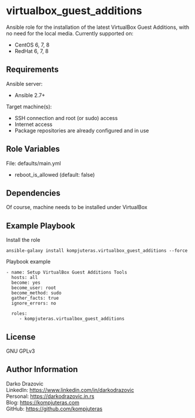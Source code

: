 virtualbox_guest_additions
=========

Ansible role for the installation of the latest VirtualBox Guest Additions, with no need for the local media. Currently supported on:
- CentOS 6, 7, 8
- RedHat 6, 7, 8

Requirements
------------

Ansible server:
- Ansible 2.7+

Target machine(s):
- SSH connection and root (or sudo) access
- Internet access
- Package repositories are already configured and in use

Role Variables
--------------

File: defaults/main.yml
  - reboot_is_allowed (default: false)

Dependencies
------------

Of course, machine needs to be installed under VirtualBox

Example Playbook
----------------
Install the role
```
ansible-galaxy install kompjuteras.virtualbox_guest_additions --force
```

Playbook example
```
- name: Setup VirtualBox Guest Additions Tools
  hosts: all
  become: yes
  become_user: root
  become_method: sudo
  gather_facts: true
  ignore_errors: no

  roles:
     - kompjuteras.virtualbox_guest_additions
```

License
-------

GNU GPLv3

Author Information
------------------

Darko Drazovic \
LinkedIn: https://www.linkedin.com/in/darkodrazovic \
Personal: https://darkodrazovic.in.rs \
Blog: https://kompjuteras.com \
GitHub: https://github.com/kompjuteras
